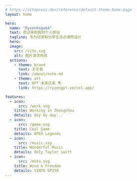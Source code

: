 ```yaml
---
# https://vitepress.dev/reference/default-theme-home-page
layout: home

hero:
  name: "RyzenVega64"
  text: 欢迎来到我的个人网站
  tagline: 专为记录和分享生活点滴而设计
  hero:
  image:
    src: /vite.svg
    alt: 图片请求失败
  actions:
    - theme: brand
      text: 关于我
      link: /about/note.md
    - theme: alt
      text: GPT 未来已来 🌎
      link: https://ryzengpt.vercel.app/

features:
  - icon:
      src: /work.svg
    title: Working in Zhengzhou
    details: day by day...
  - icon:
      src: /game.svg
    title: Cool Game
    details: APEX Legends
  - icon:
      src: /music.svg
    title: Wonderful Music
    details: Only Taylor swift
  - icon:
      src: /moto.svg
    title: Wind & Freedom
    details: VINTO GP250
---
```

